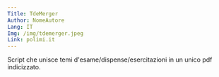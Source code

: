 ```yaml
---
Title: TdeMerger
Author: NomeAutore
Lang: IT
Img: /img/tdemerger.jpeg
Link: polimi.it
---
```

Script che unisce temi d'esame/dispense/esercitazioni in un unico pdf indicizzato.
